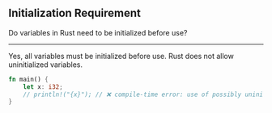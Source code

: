 ## Initialization Requirement

Do variables in Rust need to be initialized before use?

---

Yes, all variables must be initialized before use.
Rust does not allow uninitialized variables.

```rust
fn main() {
    let x: i32;
    // println!("{x}"); // ❌ compile-time error: use of possibly uninitialized variable
}
```

